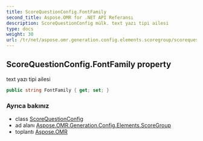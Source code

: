 ```yaml
---
title: ScoreQuestionConfig.FontFamily
second_title: Aspose.OMR for .NET API Referansı
description: ScoreQuestionConfig mülk. text yazı tipi ailesi
type: docs
weight: 30
url: /tr/net/aspose.omr.generation.config.elements.scoregroup/scorequestionconfig/fontfamily/
---
```

## ScoreQuestionConfig.FontFamily property

text yazı tipi ailesi

```csharp
public string FontFamily { get; set; }
```

### Ayrıca bakınız

* class [ScoreQuestionConfig](../)
* ad alanı [Aspose.OMR.Generation.Config.Elements.ScoreGroup](../../scorequestionconfig/)
* toplantı [Aspose.OMR](../../../)


